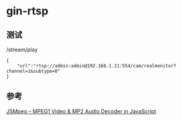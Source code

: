 # gin-rtsp

## 测试
/stream/play
```
{
    "url":"rtsp://admin:admin@192.168.1.11:554/cam/realmonitor?channel=1&subtype=0"
}
```

## 参考
[JSMpeg – MPEG1 Video & MP2 Audio Decoder in JavaScript](https://github.com/phoboslab/jsmpeg/)
